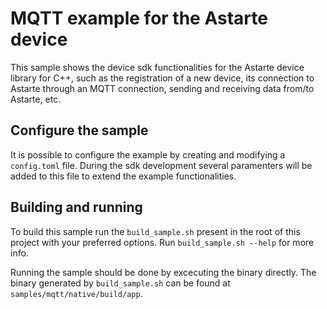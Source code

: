 <!--
Copyright 2025 SECO Mind Srl

SPDX-License-Identifier: Apache-2.0
-->

# MQTT example for the Astarte device

This sample shows the device sdk functionalities for the Astarte device library for C++, such as
the registration of a new device, its connection to Astarte through an MQTT connection, sending and receiving data from/to Astarte, etc.

## Configure the sample
It is possible to configure the example by creating and modifying a `config.toml` file.
During the sdk development several paramenters will be added to this file to extend the
example functionalities.

## Building and running

To build this sample run the `build_sample.sh` present in the root of this project with your
preferred options. Run `build_sample.sh --help` for more info.

Running the sample should be done by excecuting the binary directly.
The binary generated by `build_sample.sh` can be found at `samples/mqtt/native/build/app`.
